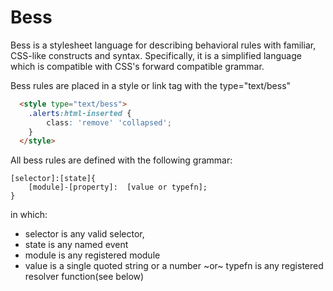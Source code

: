 Bess
====

Bess is a stylesheet language for describing behavioral rules with familiar, CSS-like constructs and syntax.
Specifically, it is a simplified language which is compatible with CSS's forward compatible grammar.

Bess rules are placed in a style or link tag with the type="text/bess"

```html
  <style type="text/bess">
  	.alerts:html-inserted {
  		class: 'remove' 'collapsed';
  	}
  </style>
```

All bess rules are defined with the following grammar:

	[selector]:[state]{
		[module]-[property]:  [value or typefn];
	}

in which:
 * selector is any valid selector,
 * state is any named event
 * module is any registered module
 * value is a single quoted string or a number ~or~ typefn is any registered resolver function(see below)
